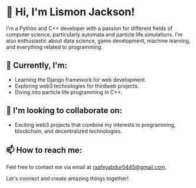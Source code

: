 # 👋 Hi, I'm Lismon Jackson!

I'm a Python and C++ developer with a passion for different fields of computer science, particularly automata and particle life simulations. I'm also enthusiastic about data science, game development, machine learning, and everything related to programming.

## 🌱 Currently, I'm:

- Learning the Django framework for web development.
- Exploring web3 technologies for thirdweb projects.
- Diving into particle life programming in C++.

## 💞️ I'm looking to collaborate on:

- Exciting web3 projects that combine my interests in programming, blockchain, and decentralized technologies.

## 📫 How to reach me:

Feel free to contact me via email at raafeyabdur0445@gmail.com.

Let's connect and create amazing things together!

